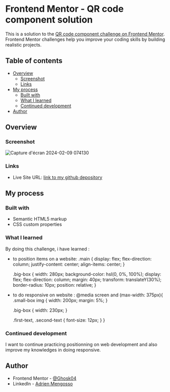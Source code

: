 # Frontend Mentor - QR code component solution

This is a solution to the [QR code component challenge on Frontend Mentor](https://www.frontendmentor.io/challenges/qr-code-component-iux_sIO_H). Frontend Mentor challenges help you improve your coding skills by building realistic projects. 

## Table of contents

- [Overview](#overview)
  - [Screenshot](#screenshot)
  - [Links](#links)
- [My process](#my-process)
  - [Built with](#built-with)
  - [What I learned](#what-i-learned)
  - [Continued development](#continued-development)
- [Author](#author)


## Overview

### Screenshot

![Capture d'écran 2024-02-09 074130](https://github.com/Ghosk04/Frontend-Mentor---qr-code-component/assets/158203706/9f50fce7-b66b-4d9f-a0a1-8e511e58d315)


### Links

- Live Site URL: [link to my github depository ](https://github.com/Ghosk04/Frontend-Mentor---qr-code-component.git)

## My process

### Built with

- Semantic HTML5 markup
- CSS custom properties

### What I learned

By doing this challenge, i have learned :
  * to position items on a website:
      .main {
        display: flex;
        flex-direction: column;
        justify-content: center;
        align-items: center;
      }

    .big-box {
        width: 280px;
        background-color: hsl(0, 0%, 100%);
        display: flex;
        flex-direction: column;
        margin: 40px;
        transform: translateY(30%);
        border-radius: 10px;
        position: relative;
     }

  * to do responsive on website :
    @media screen and (max-width: 375px){
    .small-box img {
        width: 200px;
        margin: 5%;
    }

    .big-box {
        width: 230px;
    }

    .first-text, .second-text {
        font-size: 12px;
    }
    }

### Continued development

I want to continue practicing positionning on web development and also improve my knowledges in doing responsive.

## Author

- Frontend Mentor - [@Ghosk04](https://www.frontendmentor.io/profile/Ghosk04)
- LinkedIn - [Adrien Mengosso](www.linkedin.com/in/adrien-mengosso-5428132b1)
